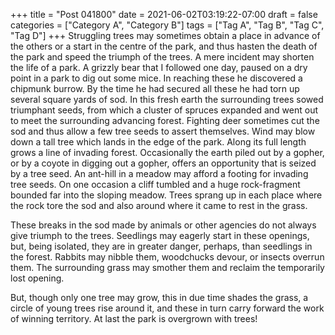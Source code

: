 +++
title = "Post 041800"
date = 2021-06-02T03:19:22-07:00
draft = false
categories = ["Category A", "Category B"]
tags = ["Tag A", "Tag B", "Tag C", "Tag D"]
+++
Struggling trees may sometimes obtain a place in advance of the others or a start in the centre of the park, and thus hasten the death of the park and speed the triumph of the trees. A mere incident may shorten the life of a park. A grizzly bear that I followed one day, paused on a dry point in a park to dig out some mice. In reaching these he discovered a chipmunk burrow. By the time he had secured all these he had torn up several square yards of sod. In this fresh earth the surrounding trees sowed triumphant seeds, from which a cluster of spruces expanded and went out to meet the surrounding advancing forest. Fighting deer sometimes cut the sod and thus allow a few tree seeds to assert themselves. Wind may blow down a tall tree which lands in the edge of the park. Along its full length grows a line of invading forest. Occasionally the earth piled out by a gopher, or by a coyote in digging out a gopher, offers an opportunity that is seized by a tree seed. An ant-hill in a meadow may afford a footing for invading tree seeds. On one occasion a cliff tumbled and a huge rock-fragment bounded far into the sloping meadow. Trees sprang up in each place where the rock tore the sod and also around where it came to rest in the grass.

These breaks in the sod made by animals or other agencies do not always give triumph to the trees. Seedlings may eagerly start in these openings, but, being isolated, they are in greater danger, perhaps, than seedlings in the forest. Rabbits may nibble them, woodchucks devour, or insects overrun them. The surrounding grass may smother them and reclaim the temporarily lost opening.

But, though only one tree may grow, this in due time shades the grass, a circle of young trees rise around it, and these in turn carry forward the work of winning territory. At last the park is overgrown with trees!

